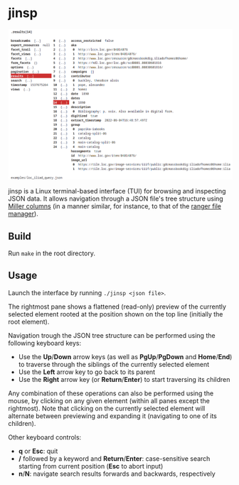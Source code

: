 # jinsp

![screenshot](assets/screenshot1.png)

jinsp is a Linux terminal-based interface (TUI) for browsing and inspecting JSON data.
It allows navigation through a JSON file's tree structure using [Miller columns](https://en.wikipedia.org/wiki/Miller_columns) (in a manner similar, for instance, to that of the [ranger file manager](https://github.com/ranger/ranger)).

## Build

Run `make` in the root directory.

## Usage

Launch the interface by running `./jinsp <json file>`.

The rightmost pane shows a flattened (read-only) preview of the currently selected element rooted at the position shown on the top line (initially the root element).

Navigation trough the JSON tree structure can be performed using the following keyboard keys:

* Use the **Up**/**Down** arrow keys (as well as **PgUp**/**PgDown** and **Home**/**End**) to traverse through the siblings of the currently selected element
* Use the **Left** arrow key to go back to its parent
* Use the **Right** arrow key (or **Return**/**Enter**) to start traversing its children

Any combination of these operations can also be performed using the mouse, by clicking on any given element (within all panes except the rightmost). Note that clicking on the currently selected element will alternate between previewing and expanding it (navigating to one of its children).

Other keyboard controls:
* **q** or **Esc**: quit
* **/** followed by a keyword and **Return**/**Enter**: case-sensitive search starting from current position (**Esc** to abort input)
* **n**/**N**: navigate search results forwards and backwards, respectively

